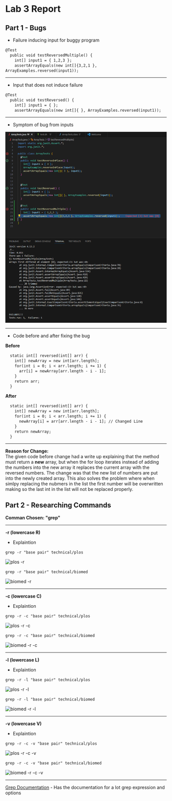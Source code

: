 # Lab 3 Report

## **Part 1 - Bugs**
* Failure inducing input for buggy program
```
@Test
  public void testReversedMultiple() {
    int[] input1 = { 1,2,3 };
    assertArrayEquals(new int[]{3,2,1 }, ArrayExamples.reversed(input1));
```

---
* Input that does not induce failure
```
@Test
  public void testReversed() {
    int[] input1 = { };
    assertArrayEquals(new int[]{ }, ArrayExamples.reversed(input1));
```

---
* Symptom of bug from inputs

![Symptoms](Photos/LabRep3/Lab4Symptoms.png)

---
* Code before and after fixing the bug

**Before**
```
  static int[] reversed(int[] arr) {
    int[] newArray = new int[arr.length];
    for(int i = 0; i < arr.length; i += 1) {
      arr[i] = newArray[arr.length - i - 1];
    }
    return arr;
  }
```
**After**
```
  static int[] reversed(int[] arr) {
    int[] newArray = new int[arr.length];
    for(int i = 0; i < arr.length; i += 1) {
      newArray[i] = arr[arr.length - i - 1]; // Changed Line
    }
    return newArray;
  }
```

---
**Reason for Change:**\
The given code before change had a write up explaining that the method must return a **new** array, but when the for loop iterates instead of adding the numbers into the new array it replaces the current array with the reversed numbers. The change was that the new list of numbers are put into the newly created array. This also solves the problem where when simlpy replacing the nubmers in the list the first number will be overwritten making so the last int in the list will not be replaced properly.

## **Part 2 - Researching Commands**

**Comman Chosen: "grep"**

---

**-r (lowercase R)**
* Explaintion
```
grep -r "base pair" technical/plos
```
![plos -r]()
```
grep -r "base pair" technical/biomed
```
![biomed -r]()

---

**-c (lowercase C)**
* Explaintion
```
grep -r -c "base pair" technical/plos
```
![plos -r -c]()
```
grep -r -c "base pair" technical/biomed
```
![biomed -r -c]()

---

**-l (lowercase L)**
* Explaintion
```
grep -r -l "base pair" technical/plos
```
![plos -r -l]()
```
grep -r -l "base pair" technical/biomed
```
![biomed -r -l]()

---

**-v (lowercase V)**
* Explaintion
```
grep -r -c -v "base pair" technical/plos
```
![plos -r -c -v]()
```
grep -r -c -v "base pair" technical/biomed
```
![biomed -r -c -v]()

---

[Grep Documentation](https://github.com/ucsd-cse15l-s23/docsearch) - Has the documentation for a lot grep expression and options
